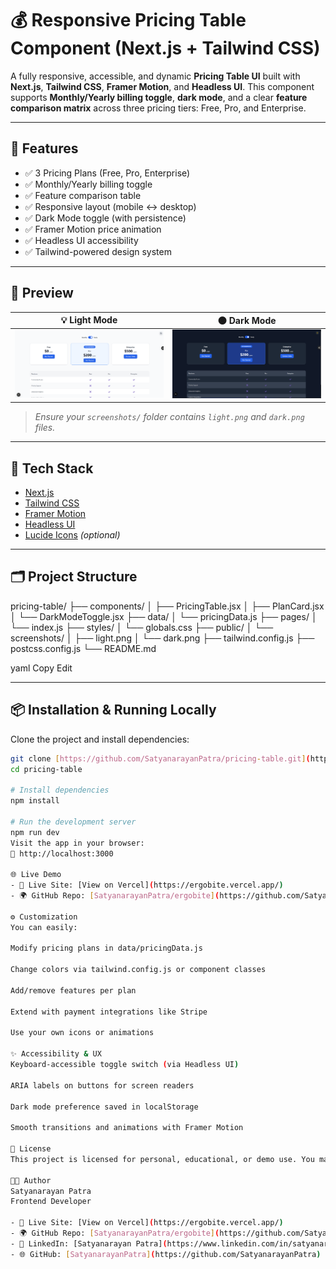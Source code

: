 # 💰 Responsive Pricing Table Component (Next.js + Tailwind CSS)

A fully responsive, accessible, and dynamic **Pricing Table UI** built with **Next.js**, **Tailwind CSS**, **Framer Motion**, and **Headless UI**. This component supports **Monthly/Yearly billing toggle**, **dark mode**, and a clear **feature comparison matrix** across three pricing tiers: Free, Pro, and Enterprise.

---

## 🚀 Features

- ✅ 3 Pricing Plans (Free, Pro, Enterprise)  
- ✅ Monthly/Yearly billing toggle  
- ✅ Feature comparison table  
- ✅ Responsive layout (mobile ↔ desktop)  
- ✅ Dark Mode toggle (with persistence)  
- ✅ Framer Motion price animation  
- ✅ Headless UI accessibility  
- ✅ Tailwind-powered design system

---

## 📸 Preview

| 💡 Light Mode                        | 🌑 Dark Mode                       |
| ------------------------------------ | ---------------------------------- |
| ![Light UI](./screenshots/light.png) | ![Dark UI](./screenshots/dark.png) |

> _Ensure your `screenshots/` folder contains `light.png` and `dark.png` files._

---

## 🧱 Tech Stack

- [Next.js](https://nextjs.org/)
- [Tailwind CSS](https://tailwindcss.com/)
- [Framer Motion](https://www.framer.com/motion/)
- [Headless UI](https://headlessui.dev/)
- [Lucide Icons](https://lucide.dev/) _(optional)_

---

## 🗂️ Project Structure

pricing-table/
├── components/
│ ├── PricingTable.jsx
│ ├── PlanCard.jsx
│ └── DarkModeToggle.jsx
├── data/
│ └── pricingData.js
├── pages/
│ └── index.js
├── styles/
│ └── globals.css
├── public/
│ └── screenshots/
│ ├── light.png
│ └── dark.png
├── tailwind.config.js
├── postcss.config.js
└── README.md

yaml
Copy
Edit

---

## 📦 Installation & Running Locally

Clone the project and install dependencies:

```bash
git clone [https://github.com/SatyanarayanPatra/pricing-table.git](https://github.com/SatyanarayanPatra/ergobite)
cd pricing-table

# Install dependencies
npm install

# Run the development server
npm run dev
Visit the app in your browser:
🔗 http://localhost:3000

🌐 Live Demo
- 🚀 Live Site: [View on Vercel](https://ergobite.vercel.app/)
- 🌍 GitHub Repo: [SatyanarayanPatra/ergobite](https://github.com/SatyanarayanPatra/ergobite)

⚙️ Customization
You can easily:

Modify pricing plans in data/pricingData.js

Change colors via tailwind.config.js or component classes

Add/remove features per plan

Extend with payment integrations like Stripe

Use your own icons or animations

✨ Accessibility & UX
Keyboard-accessible toggle switch (via Headless UI)

ARIA labels on buttons for screen readers

Dark mode preference saved in localStorage

Smooth transitions and animations with Framer Motion

📄 License
This project is licensed for personal, educational, or demo use. You may adapt and customize it freely.

👨‍💻 Author
Satyanarayan Patra
Frontend Developer

- 🚀 Live Site: [View on Vercel](https://ergobite.vercel.app/)
- 🌍 GitHub Repo: [SatyanarayanPatra/ergobite](https://github.com/SatyanarayanPatra/ergobite)
- 💼 LinkedIn: [Satyanarayan Patra](https://www.linkedin.com/in/satyanarayana-patra-4575b9171/)
- 🌐 GitHub: [SatyanarayanPatra](https://github.com/SatyanarayanPatra)
